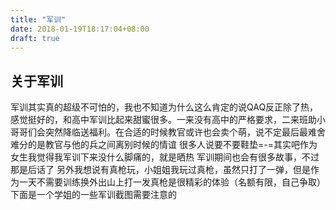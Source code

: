 ```yaml
---
title: "军训"
date: 2018-01-19T18:17:04+08:00
draft: true
---
```


## 关于军训

军训其实真的超级不可怕的，我也不知道为什么这么肯定的说QAQ反正除了热，感觉挺好的，和高中军训比起来甜蜜很多。一来没有高中的严格要求，二来班助小哥哥们会突然降临送福利。在合适的时候教官或许也会卖个萌，说不定最后最难舍难分的是教官与他的兵之间离别时候的情谊
很多人说要不要鞋垫=-=其实吧作为女生我觉得我军训下来没什么脚痛的，就是晒热
军训期间也会有很多故事，不过那是后话了
另外我想说有真枪玩，小姐姐我玩过真枪，虽然只打了一弹，但是作为一天不需要训练换外出山上打一发真枪是很精彩的体验（名额有限，自己争取）
下面是一个学姐的一些军训截图需要注意的